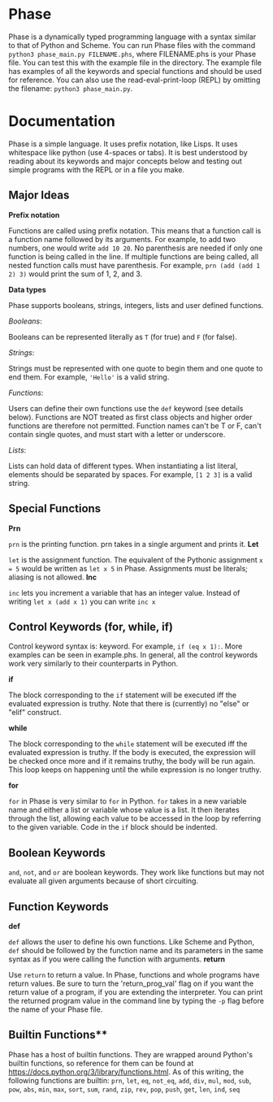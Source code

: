 # Phase
Phase is a dynamically typed programming language with a syntax similar to that of Python and Scheme.
You can run Phase files with the command `python3 phase_main.py FILENAME.phs`, where FILENAME.phs is your Phase file. You can test this with the example file in the directory. The example file has examples of all the keywords and special functions and should be used for reference. You can also use the read-eval-print-loop (REPL) by omitting the filename: 
`python3 phase_main.py`. 

# Documentation
Phase is a simple language. It uses prefix notation, like Lisps. It uses whitespace like python (use 4-spaces or tabs). It is best understood by reading about its keywords and major concepts below and testing out simple programs with the REPL or in a file you make.

## Major Ideas

**Prefix notation**

Functions are called using prefix notation. This means that a function call is a function name followed by its arguments.
For example, to add two numbers, one would write `add 10 20`. No parenthesis are needed if only one function is being called in the line. If multiple functions are being called, all nested function calls must have parenthesis. For example, `prn (add (add 1 2) 3)` would print the sum of 1, 2, and 3.

**Data types**

Phase supports booleans, strings, integers, lists and user defined functions.

*Booleans*:

Booleans can be represented literally as `T` (for true) and `F` (for false). 

*Strings*:

Strings must be represented with one quote to begin them and one quote to end them. For example, `'Hello'` is a valid string.

*Functions*:

Users can define their own functions use the `def` keyword (see details below). Functions are NOT treated as first class objects and higher order functions are therefore not permitted. Function names can't be T or F, can't contain single quotes, and must start with a letter or underscore.

*Lists*:

Lists can hold data of different types. When instantiating a list literal, elements should be separated by spaces. For example, `[1 2 3]` is a valid string.


## Special Functions 
**Prn**

`prn` is the printing function. prn takes in a single argument and prints it.
**Let**

`let` is the assignment function. The equivalent of the Pythonic assignment `x = 5` would be written as `let x 5` in Phase. Assignments must be literals; aliasing is not allowed.
**Inc**

`inc` lets you increment a variable that has an integer value. Instead of writing `let x (add x 1)` you can write `inc x`

## Control Keywords (for, while, if)
Control keyword syntax is: keyword<one space><open paren><keyword body><close paren>. For example, `if (eq x 1):`. More examples can be seen in example.phs. In general, all the control keywords work very similarly to their counterparts in Python.

**if**

The block corresponding to the `if` statement will be executed iff the evaluated expression is truthy. Note that there is (currently) no "else" or "elif" construct.

**while**

The block corresponding to the `while` statement will be executed iff the evaluated expression is truthy. If the body is executed, the expression will be checked once more and if it remains truthy, the body will be run again. This loop keeps on happening until the while expression is no longer truthy.

**for**

`for` in Phase is very similar to `for` in Python. `for` takes in a new variable name and either a list or variable whose value is a list. It then iterates through the list, allowing each value to be accessed in the loop by referring to the given variable. Code in the `if` block should be indented.


## Boolean Keywords
`and`, `not`, and `or` are boolean keywords. They work like functions but may not evaluate all given arguments because of short circuiting.


## Function Keywords
**def**

`def` allows the user to define his own functions. Like Scheme and Python, `def` should be followed by the function name and its parameters in the same syntax as if you were calling the function with arguments.
**return**

Use `return` to return a value. In Phase, functions and whole programs have return values. Be sure to turn the 'return_prog_val' flag on if you want the return value of a program, if you are extending the interpreter. You can print the returned program value in the command line by typing the `-p` flag before the name of your Phase file.

## Builtin Functions**
Phase has a host of builtin functions. They are wrapped around Python's builtin functions, so reference for them can be found at https://docs.python.org/3/library/functions.html. As of this writing, the following functions are builtin: 
`prn`, `let`, `eq`, `not_eq`, `add`, `div`, `mul`, `mod`, `sub`, `pow`, `abs`, `min`, `max`, `sort`, `sum`, `rand`, `zip`, `rev`, `pop`, `push`, `get`, `len`, `ind`, `seq`

